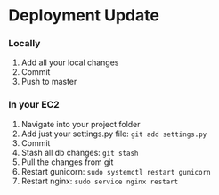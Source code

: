  
# Deployment Update

### Locally

1. Add all your local changes
2. Commit
3. Push to master

### In your EC2

1. Navigate into your project folder
2. Add just your settings.py file: ```git add settings.py```
3. Commit
4. Stash all db changes: ```git stash```
4. Pull the changes from git
5. Restart gunicorn: ```sudo systemctl restart gunicorn```
6. Restart nginx: ```sudo service nginx restart```
 
